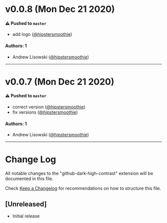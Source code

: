 # v0.0.8 (Mon Dec 21 2020)

#### ⚠️ Pushed to `master`

- add logo ([@hipstersmoothie](https://github.com/hipstersmoothie))

#### Authors: 1

- Andrew Lisowski ([@hipstersmoothie](https://github.com/hipstersmoothie))

---

# v0.0.7 (Mon Dec 21 2020)

#### ⚠️ Pushed to `master`

- correct version ([@hipstersmoothie](https://github.com/hipstersmoothie))
- fix versions ([@hipstersmoothie](https://github.com/hipstersmoothie))

#### Authors: 1

- Andrew Lisowski ([@hipstersmoothie](https://github.com/hipstersmoothie))

---

# Change Log

All notable changes to the "github-dark-high-contrast" extension will be documented in this file.

Check [Keep a Changelog](http://keepachangelog.com/) for recommendations on how to structure this file.

## [Unreleased]

- Initial release
